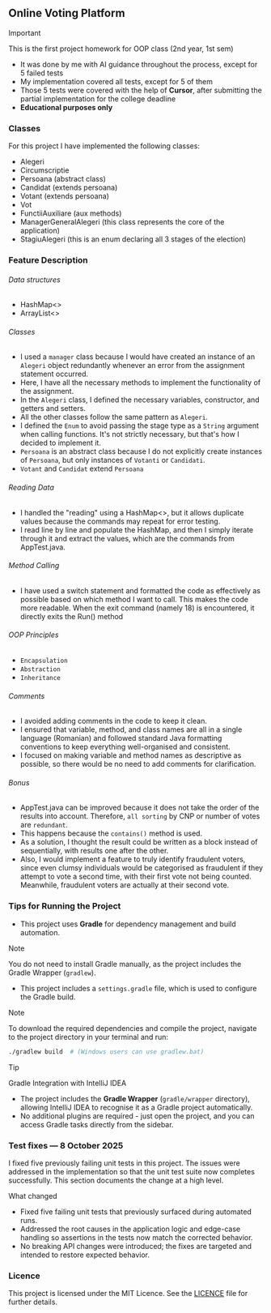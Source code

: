 ## Online Voting Platform

> [!IMPORTANT]
> This is the first project homework for OOP class (2nd year, 1st sem)
- It was done by me with AI guidance throughout the process, except for 5 failed tests
- My implementation covered all tests, except for 5 of them
- Those 5 tests were covered with the help of **Cursor**, after submitting the partial implementation for the college deadline
- **Educational purposes only**

### Classes
For this project I have implemented the following classes:

- Alegeri
- Circumscriptie
- Persoana (abstract class)
- Candidat (extends persoana)
- Votant (extends persoana)
- Vot
- FunctiiAuxiliare (aux methods)
- ManagerGeneralAlegeri (this class represents the core of the application)
- StagiuAlegeri (this is an enum declaring all 3 stages of the election)

### Feature Description

###### Data structures
- HashMap<>
- ArrayList<>

###### Classes
- I used a `manager` class because I would have created an instance of an `Alegeri` object redundantly whenever an error from the assignment statement occurred.
- Here, I have all the necessary methods to implement the functionality of the assignment.
- In the `Alegeri` class, I defined the necessary variables, constructor, and getters and setters.
- All the other classes follow the same pattern as `Alegeri`.
- I defined the `Enum` to avoid passing the stage type as a `String` argument when calling functions. It's not strictly necessary, but that's how I decided to implement it.
- `Persoana` is an abstract class because I do not explicitly create instances of `Persoana`, but only instances of `Votanti` or `Candidati`.
- `Votant` and `Candidat` extend `Persoana`

###### Reading Data
- I handled the "reading" using a HashMap<>, but it allows duplicate values because the commands may repeat for error testing.  
- I read line by line and populate the HashMap, and then I simply iterate through it and extract the values, which are the commands from AppTest.java.

###### Method Calling
- I have used a switch statement and formatted the code as effectively as possible based on which method I want to call. This makes the code more readable. When the exit command (namely 18) is encountered, it directly exits the Run() method

###### OOP Principles
- `Encapsulation`
- `Abstraction`
- `Inheritance`
  
###### Comments
- I avoided adding comments in the code to keep it clean.  
- I ensured that variable, method, and class names are all in a single language (Romanian) and followed standard Java formatting conventions to keep everything well-organised and consistent.  
- I focused on making variable and method names as descriptive as possible, so there would be no need to add comments for clarification.  

###### Bonus
- AppTest.java can be improved because it does not take the order of the results into account. Therefore, `all sorting` by CNP or number of votes are `redundant`.
- This happens because the `contains()` method is used.
- As a solution, I thought the result could be written as a block instead of sequentially, with results one after the other.
- Also, I would implement a feature to truly identify fraudulent voters, since even clumsy individuals would be categorised as fraudulent if they attempt to vote a second time, with their first vote not being counted. Meanwhile, fraudulent voters are actually at their second vote.

### Tips for Running the Project  

- This project uses **Gradle** for dependency management and build automation.  

> [!NOTE]  
> You do not need to install Gradle manually, as the project includes the Gradle Wrapper (`gradlew`).  

- This project includes a `settings.gradle` file, which is used to configure the Gradle build.  

> [!NOTE]  
> To download the required dependencies and compile the project, navigate to the project directory in your terminal and run:  
 ```bash
 ./gradlew build  # (Windows users can use gradlew.bat)
 ```  

> [!TIP]  
> Gradle Integration with IntelliJ IDEA  
- The project includes the **Gradle Wrapper** (`gradle/wrapper` directory), allowing IntelliJ IDEA to recognise it as a Gradle project automatically.  
- No additional plugins are required - just open the project, and you can access Gradle tasks directly from the sidebar.  


### Test fixes — 8 October 2025

I fixed five previously failing unit tests in this project. The issues were addressed in the implementation so that the unit test suite now completes successfully. This section documents the change at a high level.

What changed
- Fixed five failing unit tests that previously surfaced during automated runs.
- Addressed the root causes in the application logic and edge-case handling so assertions in the tests now match the corrected behavior.
- No breaking API changes were introduced; the fixes are targeted and intended to restore expected behavior.

### Licence
This project is licensed under the MIT Licence. See the [LICENCE](./LICENSE) file for further details.
